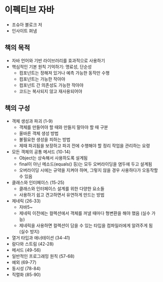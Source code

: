 # 이펙티브 자바
- 조슈아 블로크 저
- 인사이트 펴냄


## 책의 목적
- 자바 언어와 기반 라이브러리를 효과적으로 사용하기
- 핵심적인 기본 원칙 기억하기: 명료성, 단순성
    * 컴포넌트는 정해져 있거나 예측 가능한 동작만 수행
    * 컴포넌트는 가능한 작아야
    * 컴포넌트 간 의존성도 가능한 작아야
    * 코드는 복사되지 않고 재사용되어야

## 책의 구성
- 객체 생성과 파괴 (1-9)
    * 객체를 만들어야 할 때와 만들지 말아야 할 때 구분
    * 올바른 객체 생성 방법
    * 불필요한 생성을 피하는 방법
    * 제때 파괴됨을 보장하고 파괴 전에 수행해야 할 정리 작업을 관리하는 요령 
- 모든 객체의 공통 메서드 (10-14)
    * Object는 상속해서 사용하도록 설계됨
    * final이 아닌 메소드(equals() 등)는 모두 오버라이딩을 염두에 두고 설계됨
    * 오버라이딩 시에는 규약을 지켜야 하며, 그렇지 않을 경우 사용하다가 오동작할 수 있음
- 클래스와 인터페이스 (15-25)
    * 클래스와 인터페이스 설계를 위한 다양한 요소들
    * 사용하기 쉽고 견고하면서 유연하게 만드는 방법
- 제네릭 (26-33)
    * 자바5~
    * 제네릭 이전에는 컬렉션에서 객체를 꺼낼 때마다 형변환을 해야 했음 (실수 가능)
    * 제네릭을 사용하면 컬렉션이 담을 수 있는 타입을 컴파일러에게 알려주게 됨 (실수 방지)
- 열거 타입과 애너테이션 (34-41)
- 람다와 스트림 (42-28)
- 메서드 (49-56)
- 일반적인 프로그래밍 원칙 (57-68)
- 예외 (69-77)
- 동시성 (78-84)
- 직렬화 (85-90)